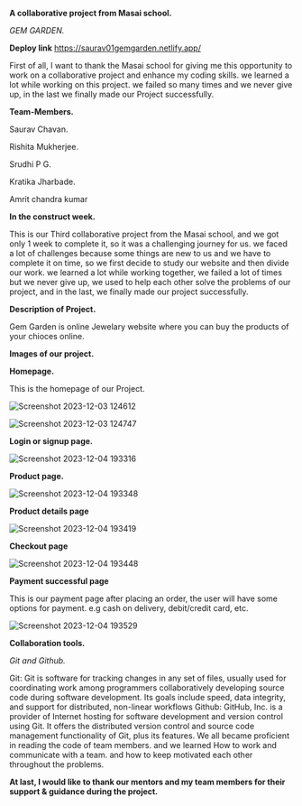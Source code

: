**A collaborative project from Masai school.**

*GEM GARDEN.*

**Deploy link** 
https://saurav01gemgarden.netlify.app/

First of all, I want to thank the Masai school for giving me this opportunity to work on a collaborative project and enhance my coding skills.
we learned a lot while working on this project. we failed so many times and we never give up, in the last we finally made our Project successfully.

**Team-Members.**

Saurav Chavan. 

Rishita Mukherjee.

Srudhi P G.

Kratika Jharbade.

Amrit chandra kumar

**In the construct week.**

This is our Third collaborative project from the Masai school, and we got only 1 week to complete it, 
so it was a challenging journey for us. we faced a lot of challenges because some things are new to us and 
we have to complete it on time, so we first decide to study our website and then divide our work. we learned a lot while working together, 
we failed a lot of times but we never give up, we used to help each other solve the problems of our project, and in the last, we finally made our project successfully.

**Description of Project.**

Gem Garden is online Jewelary website where you can buy the products of your chioces online.

**Images of our project.**

**Homepage.**

This is the homepage of our Project. 

![Screenshot 2023-12-03 124612](https://github.com/Saurav9284/Unite-6-Project-Gem-Garden/assets/135011685/d6f9ca83-f4c3-4424-935d-2ddf4e3a6e77)

![Screenshot 2023-12-03 124747](https://github.com/Saurav9284/Unite-6-Project-Gem-Garden/assets/135011685/f3b6512a-a40c-47be-bf41-8bae970e5816)

**Login or signup page.**

![Screenshot 2023-12-04 193316](https://github.com/Saurav9284/Unite-6-Project-Gem-Garden/assets/135011685/15498a8a-70db-4ed0-9e31-519d47552bab)


**Product page.**

![Screenshot 2023-12-04 193348](https://github.com/Saurav9284/Unite-6-Project-Gem-Garden/assets/135011685/d48cdb5f-0df4-449e-bd2a-8400308fe8fb)

**Product details page**

![Screenshot 2023-12-04 193419](https://github.com/Saurav9284/Unite-6-Project-Gem-Garden/assets/135011685/07a5409b-d57f-46a8-bc32-5e36f9f5a526)


**Checkout page**

![Screenshot 2023-12-04 193448](https://github.com/Saurav9284/Unite-6-Project-Gem-Garden/assets/135011685/b7fd72dc-6ff2-4249-8f12-39d934a770fa)

**Payment successful page**

This is our payment page after placing an order, the user will have some options for payment. e.g cash on delivery, debit/credit card, etc.

![Screenshot 2023-12-04 193529](https://github.com/Saurav9284/Unite-6-Project-Gem-Garden/assets/135011685/f94bf460-2b50-47a3-b644-522d78335c2d)

**Collaboration tools.**

*Git and Github.*

Git: Git is software for tracking changes in any set of files, usually used for coordinating work among programmers collaboratively developing source code during software development. Its goals include speed, data integrity, and support for distributed, non-linear workflows
Github: GitHub, Inc. is a provider of Internet hosting for software development and version control using Git. It offers the distributed version control and source code management functionality of Git, plus its features.
We all became proficient in reading the code of team members. and we learned How to work and communicate with a team. and how to keep motivated each other throughout the problems.


**At last, I would like to thank our mentors and my team members for their support & guidance during the project.**
